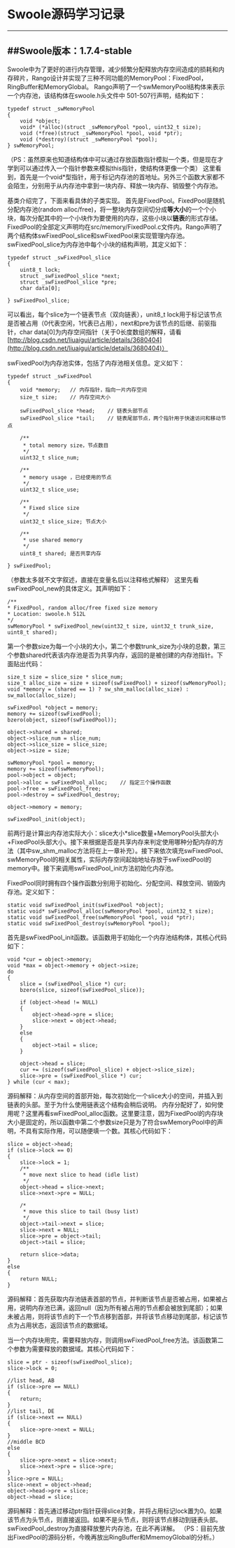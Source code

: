 Swoole源码学习记录
===================
-------------
##Swoole版本：1.7.4-stable
-------------
Swoole中为了更好的进行内存管理，减少频繁分配释放内存空间造成的损耗和内存碎片，Rango设计并实现了三种不同功能的MemoryPool：FixedPool，RingBuffer和MemoryGlobal。
Rango声明了一个swMemoryPool结构体来表示一个内存池，该结构体在swoole.h头文件中 501-507行声明，结构如下：

    typedef struct _swMemoryPool
    {
        void *object;
        void* (*alloc)(struct _swMemoryPool *pool, uint32_t size);
        void (*free)(struct _swMemoryPool *pool, void *ptr);
        void (*destroy)(struct _swMemoryPool *pool);
    } swMemoryPool;

（PS：虽然原来也知道结构体中可以通过存放函数指针模拟一个类，但是现在才学到可以通过传入一个指针参数来模拟this指针，使结构体更像一个类）
这里看到，首先是一个void*型指针，用于标记内存池的首地址。另外三个函数大家都不会陌生，分别用于从内存池中拿到一块内存、释放一块内存、销毁整个内存池。

基类介绍完了，下面来看具体的子类实现。
首先是FixedPool。FixedPool是随机分配内存池(random alloc/free)，将一整块内存空间切分成**等大小**的一个个小块，每次分配其中的一个小块作为要使用的内存，这些小块以**链表**的形式存储。
    FixedPool的全部定义声明均在src/memory/FixedPool.c文件内。Rango声明了两个结构体swFixedPool_slice和swFixedPool来实现管理内存池。
    swFixedPool_slice为内存池中每个小块的结构声明，其定义如下：

    typedef struct _swFixedPool_slice
    {
        uint8_t lock;
        struct _swFixedPool_slice *next;
        struct _swFixedPool_slice *pre;
        char data[0];
    
    } swFixedPool_slice;

可以看出，每个slice为一个链表节点（双向链表），unit8_t lock用于标记该节点是否被占用（0代表空闲，1代表已占用），next和pre为该节点的后继、前驱指针，char data[0]为内存空间指针（关于0长度数组的解释，请看[http://blog.csdn.net/liuaigui/article/details/3680404](http://blog.csdn.net/liuaigui/article/details/3680404)）

swFixedPool为内存池实体，包括了内存池相关信息。定义如下：

    typedef struct _swFixedPool
    {
        void *memory;   // 内存指针，指向一片内存空间
        size_t size;    // 内存空间大小
    
        swFixedPool_slice *head;    // 链表头部节点
        swFixedPool_slice *tail;    // 链表尾部节点，两个指针用于快速访问和移动节点
    
        /**
         * total memory size，节点数目
         */
        uint32_t slice_num;
    
        /**
         * memory usage ，已经使用的节点
         */
        uint32_t slice_use;
    
        /**
         * Fixed slice size
         */
        uint32_t slice_size; 节点大小
    
        /**
         * use shared memory
         */
        uint8_t shared; 是否共享内存
    
    } swFixedPool;

（参数太多就不文字叙述，直接在变量名后以注释格式解释）
这里先看swFixedPool_new的具体定义。其声明如下：

    /**
    * FixedPool, random alloc/free fixed size memory
    * Location: swoole.h 512L
    */
    swMemoryPool * swFixedPool_new(uint32_t size, uint32_t trunk_size, uint8_t shared);
第一个参数size为每一个小块的大小，第二个参数trunk_size为小块的总数，第三个参数shared代表该内存池是否为共享内存，返回的是被创建的内存池指针。下面贴出代码：

    size_t size = slice_size * slice_num;
    size_t alloc_size = size + sizeof(swFixedPool) + sizeof(swMemoryPool);
    void *memory = (shared == 1) ? sw_shm_malloc(alloc_size) : sw_malloc(alloc_size);
    
    swFixedPool *object = memory;
    memory += sizeof(swFixedPool);
    bzero(object, sizeof(swFixedPool));
    
    object->shared = shared;
    object->slice_num = slice_num;
    object->slice_size = slice_size;
    object->size = size;
    
    swMemoryPool *pool = memory;
    memory += sizeof(swMemoryPool);
    pool->object = object;
    pool->alloc = swFixedPool_alloc;    // 指定三个操作函数
    pool->free = swFixedPool_free;
    pool->destroy = swFixedPool_destroy;
    
    object->memory = memory;
    
    swFixedPool_init(object);
    
前两行是计算出内存池实际大小：slice大小*slice数量+MemoryPool头部大小+FixedPool头部大小。接下来根据是否是共享内存来判定使用哪种分配内存的方法（其中sw_shm_malloc方法将在上一章补充）。接下来依次填充swFixedPool、swMemoryPool的相关属性，实际内存空间起始地址存放于swFixedPool的memory中。接下来调用swFixedPool_init方法初始化内存池。

FixedPool同时拥有四个操作函数分别用于初始化、分配空间、释放空间、销毁内存池。定义如下：

    static void swFixedPool_init(swFixedPool *object);
    static void* swFixedPool_alloc(swMemoryPool *pool, uint32_t size);
    static void swFixedPool_free(swMemoryPool *pool, void *ptr);
    static void swFixedPool_destroy(swMemoryPool *pool);

 首先是swFixedPool_init函数。该函数用于初始化一个内存池结构体，其核心代码如下：

    void *cur = object->memory;
    void *max = object->memory + object->size;
    do
    {
        slice = (swFixedPool_slice *) cur;
        bzero(slice, sizeof(swFixedPool_slice));

        if (object->head != NULL)
        {
            object->head->pre = slice;
            slice->next = object->head;
        }
        else
        {
            object->tail = slice;
        }

        object->head = slice;
        cur += (sizeof(swFixedPool_slice) + object->slice_size);
        slice->pre = (swFixedPool_slice *) cur;
    } while (cur < max);
源码解释：从内存空间的首部开始，每次初始化一个slice大小的空间，并插入到链表的头部。至于为什么使用链表这个结构会稍后说明。
    内存分配好了，如何使用呢？这里再看swFixedPool_alloc函数。这里要注意，因为FixedPool的内存块大小是固定的，所以函数中第二个参数size只是为了符合swMemoryPool中的声明，不具有实际作用，可以随便填一个数。其核心代码如下：
    
    slice = object->head;
    if (slice->lock == 0)
    {
        slice->lock = 1;
        /**
         * move next slice to head (idle list)
         */
        object->head = slice->next;
        slice->next->pre = NULL;

        /*
         * move this slice to tail (busy list)
         */
        object->tail->next = slice;
        slice->next = NULL;
        slice->pre = object->tail;
        object->tail = slice;

        return slice->data;
    }
    else
    {
        return NULL;
    }
源码解释：首先获取内存池链表首部的节点，并判断该节点是否被占用，如果被占用，说明内存池已满，返回null（因为所有被占用的节点都会被放到尾部）；如果未被占用，则将该节点的下一个节点移到首部，并将该节点移动到尾部，标记该节点为占用状态，返回该节点的数据域。

当一个内存块用完，需要释放内存，则调用swFixedPool_free方法。该函数第二个参数为需要释放的数据域。其核心代码如下：
    
    slice = ptr - sizeof(swFixedPool_slice);
    slice->lock = 0;

    //list head, AB
    if (slice->pre == NULL)
    {
        return;
    }
    //list tail, DE
    if (slice->next == NULL)
    {
        slice->pre->next = NULL;
    }
    //middle BCD
    else
    {
        slice->pre->next = slice->next;
        slice->next->pre = slice->pre;
    }
    slice->pre = NULL;
    slice->next = object->head;
    object->head->pre = slice;
    object->head = slice;
源码解释：首先通过移动ptr指针获得slice对象，并将占用标记lock置为0。如果该节点为头节点，则直接返回。如果不是头节点，则将该节点移动到链表头部。
swFixedPool_destroy为直接释放整片内存池，在此不再详解。
（PS：目前先放出FixedPool的源码分析，今晚再放出RingBuffer和MmemoyGlobal的分析。）